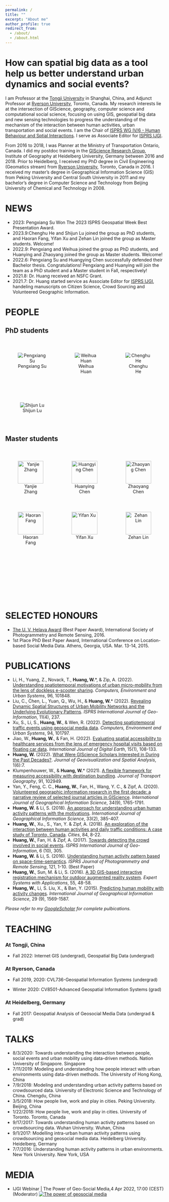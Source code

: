 ```yaml
---
permalink: /
title: ""
excerpt: "About me"
author_profile: true
redirect_from: 
  - /about/
  - /about.html
---
```


How can spatial big data as a tool help us better understand urban dynamics and social events?
=

I am Professor at the [Tongji University](https://celiang.tongji.edu.cn/info/1300/2388.htm) in Shanghai, China, and Adjunct Professor at [Ryerson University](https://www.ryerson.ca/), Toronto, Canada. My research interests lie at the intersection of GIScience, geography, computer science and computational social science, focusing on using GIS, geospatial big data and new sensing technologies to progress the understanding of the mechanism of the interaction between human activities, urban transportation and social events. I am the Chair of [ISPRS WG IV/6 - Human Behaviour and Sptial Interactions](https://www2.isprs.org/commissions/comm4/wg6/). I serve as Associate Editor for [ISPRS IJGI](https://www.mdpi.com/journal/ijgi).

From 2016 to 2018, I was Planner at the Ministry of Transportation Ontario, Canada. I did my postdoc training in the [GIScience Research Group](https://www.geog.uni-heidelberg.de/gis/index_en.html), Institute of Geography at Heidelberg University, Germany between 2016 and 2018. Prior to Heidelberg, I received my PhD degree in Civil Engineering (Geomatics stream) from [Ryerson University](https://www.ryerson.ca/), Toronto, Canada in 2016. I received my master’s degree in Geographical Information Science (GIS) from Peking University and Central South University in 2011 and my bachelor’s degree in Computer Science and Technology from Beijing University of Chemical and Technology in 2008.

NEWS
======
- 2023: Pengxiang Su Won The 2023 ISPRS Geospatial Week Best Presentation Award.
- 2023.9:Chenghu He and Shijun Lu joined the group as PhD students, and Haoran Fang, Yifan Xu and Zehan Lin joined the group as Master students. Welcome!
- 2022.9: Pengxiang and Weihua joined the group as PhD students, and Huanying and Zhaoyang joined the group as Master students. Welcome!
- 2022.6: Pengxiang Su and Huangying Chen successfully defended their Bachelor thesis. Congratulations! Pengxiang and Huanying will join the team as a PhD student and a Master student in Fall, respectively!
- 2021.8: Dr. Huang received an NSFC Grant. 
- 2021.7: Dr. Huang started service as Associate Editor for [ISPRS IJGI](https://www.mdpi.com/journal/ijgi), handeling manuscripts on Citizen Science, Crowd Sourcing and Volunteered Geographic Information.

PEOPLE
======
<h2>PhD students</h2>
<div style="display: grid; gap: 50px; grid-template-columns: auto auto auto; justify-content: start; padding: 20px;">
  <div style="text-align: center; padding: 20px;">
    <img src="images/spx.jpg" alt="Pengxiang Su" style="max-width: 100%; max-height: 150px;"/>
    <figcaption>Pengxiang Su</figcaption>
  </div>
  <div style="text-align: center; padding: 20px;">
    <img src="images/hwh.jpg" alt="Weihua Huan" style="max-width: 100%; max-height: 150px;"/>
    <figcaption>Weihua Huan</figcaption>
  </div>
  <div style="text-align: center; padding: 20px;">
    <img src="images/hch.jpg" alt="Chenghu He" style="max-width: 100%; max-height: 150px;"/>
    <figcaption>Chenghu He</figcaption>
  </div>
  <div style="text-align: center; padding: 20px;">
    <img src="images/lsj.jpg" alt="Shijun Lu" style="max-width: 100%; max-height: 150px;"/>
    <figcaption>Shijun Lu</figcaption>
  </div>
</div>

<h2>Master students</h2>
<div style="display: grid; gap: 50px; grid-template-columns: 1fr 1fr 1fr; grid-template-rows: 1fr 1fr 1fr; justify-content: start; padding:20px">
  <div style="text-align: center; padding: 20px;">
    <img src="images/zyj.jpg" alt="Yanjie Zhang" style="display: block; width: 100%; height: auto;"/>
    <figcaption>Yanjie Zhang</figcaption>
  </div>
  <div style="text-align: center; padding: 20px;">
    <img src="images/chy.jpg" alt="Huangying Chen" style="display: block; width: 100%; height: auto;"/>
    <figcaption>Huanying Chen</figcaption>
  </div>
  <div style="text-align: center; padding: 20px;">
    <img src="images/czy.jpg" alt="Zhaoyang Chen" style="display: block; width: 100%; height: auto;"/>
    <figcaption>Zhaoyang Chen</figcaption>
  </div>
  <div style="text-align: center; padding: 20px;">
    <img src="images/fhr.jpg" alt="Haoran Fang" style="display: block; width: 100%; height: auto;"/>
    <figcaption>Haoran Fang</figcaption>
  </div>
  <div style="text-align: center; padding: 20px;">
    <img src="images/xyf.jpg" alt="Yifan Xu" style="display: block; width: 100%; height: auto;"/>
    <figcaption>Yifan Xu</figcaption>
  </div>
  <div style="text-align: center; padding: 20px;">
    <img src="images/lzh.jpg" alt="Zehan Lin" style="display: block; width: 100%; height: auto;"/>
    <figcaption>Zehan Lin</figcaption>
  </div>
</div>

SELECTED HONOURS
======
- [The U. V. Helava Award](https://www.isprs.org/society/awards/helava/2016.aspx) (Best Paper Award), International Society of Photogrammetry and Remote Sensing, 2016.
- 1st Place PhD Best Paper Award, International Conference on Location-based Social Media Data. Athens, Georgia, USA. Mar. 13-14, 2015.

PUBLICATIONS
======
- Li, H., Yuang, Z., Novack, T., **Huang, W.***, & Zip, A. (2022). [Understanding spatiotemporal motivations of urban micro-mobility from the lens of dockless e-scooter sharing](https://www.sciencedirect.com/science/article/pii/S0198971522000928). _Computers, Environment and Urban Systems_, 96, 101848.
- Liu, C., Chen, L., Yuan, Q., Wu, H., & **Huang, W.*** (2022). [Revealing Dynamic Spatial Structures of Urban Mobility Networks and the Underlying Evolutionary Patterns](https://www.mdpi.com/2220-9964/11/4/237). _ISPRS International Journal of Geo-Information_, 11(4), 237.
- Xu, S., Li, S., **Huang, W.**, & Wen, R. (2022). [Detecting spatiotemporal traffic events using geosocial media data](https://www.sciencedirect.com/science/article/pii/S0198971522000412). _Computers, Environment and Urban Systems_, 94, 101797.
- Jiao, W., **Huang, W.**, & Fan, H. (2022). [Evaluating spatial accessibility to healthcare services from the lens of emergency hospital visits based on floating car data](https://www.tandfonline.com/doi/full/10.1080/17538947.2021.2014578). _International Journal of Digital Earth_, 15(1), 108-133.
- **Huang, W.** (2022). [What Were GIScience Scholars Interested in During the Past Decades?](https://link.springer.com/article/10.1007/s41651-021-00098-3). _Journal of Geovisualization and Spatial Analysis_, 1(6):7.
- Klumpenhouwer, W., & **Huang, W.*** (2021). [A flexible framework for measuring accessibility with destination bundling](https://www.sciencedirect.com/science/article/abs/pii/S0966692321000028). _Journal of Transport Geography_, 91, 102949.
- Yan, Y., Feng, C. C., **Huang, W.**, Fan, H., Wang, Y. C., & Zipf, A. (2020). [Volunteered geographic information research in the first decade: a narrative review of selected journal articles in GIScience](https://www.tandfonline.com/doi/abs/10.1080/13658816.2020.1730848). _International Journal of Geographical Information Science_, 34(9), 1765-1791.
- **Huang, W.** & Li, S. (2018). [An approach for understanding urban human activity patterns with the motivations](https://www.tandfonline.com/doi/abs/10.1080/13658816.2018.1530354). _International Journal of Geographical Information Science_, 33(2), 385-407.
- **Huang, W.**, Xu., S., Yan, Y. & Zipf, A. (2018). [An exploration of the interaction between human activities and daily traffic conditions: A case study of Toronto, Canada](https://www.sciencedirect.com/science/article/abs/pii/S0264275118302786). _Cities_, 84, 8-22.
- **Huang, W.**, Fan, H. & Zipf, A. (2017). [Towards detecting the crowd involved in social events](https://www.mdpi.com/2220-9964/6/10/305). _ISPRS International Journal of Geo-Information_, 6 (10), 305.
- **Huang, W.** & Li, S. (2016). [Understanding human activity pattern based on space-time-semantics](https://www.sciencedirect.com/science/article/abs/pii/S0924271616303203). _ISPRS Journal of Photogrammetry and Remote Sensing_, 121, 1-10. (Best Paper)
- **Huang, W.**, Sun, M. & Li, S. (2016). [A 3D GIS-based interactive registration mechanism for outdoor augmented reality system](https://www.sciencedirect.com/science/article/abs/pii/S0957417416000609). _Expert Systems with Applications_, 55, 48-58.
- **Huang, W.**, Li, S. Liu, X., & Ban, Y. (2015). [Predicting human mobility with activity changes](https://www.tandfonline.com/doi/abs/10.1080/13658816.2015.1033421). _International Journal of Geographical Information Science_, 29 (9), 1569-1587. 

_Please refer to my [GoogleScholar](https://scholar.google.ca/citations?user=_Xdi93IAAAAJ&hl=en) for complete pulbications._

TEACHING
=====
<h3>At Tongji, China</h3>
<ul>
  <li>Fall 2022: Internet GIS (undergrad), Geospatial Big Data (undergrad)</li>
</ul>
<h3>At Ryerson, Canada</h3>
<ul>
  <li>Fall 2019, 2020: CVL736-Geospatial Information Systems (undergrad)</li>
</ul>
<ul>
  <li>Winter 2020: CV8501-Advanced Geospatial Information Systems (grad)</li>
</ul>
<h3>At Heidelberg, Germany</h3>
<ul>
  <li>Fall 2017: Geospatial Analysis of Geosocial Media Data (undergrad & grad)</li>
</ul>

TALKS
======
- 8/3/2020: Towards understanding the interaction between people, social events and urban mobility using data-driven methods. Nation University of Singapore. Singapore
- 7/11/2019: Modeling and understanding how people interact with urban environments using data-driven methods. The University of Hong Kong, China
- 7/9/2018: Modeling and understanding urban activity patterns based on crowdsourced data. University of Electronic Science and Technology of China. Chengdu, China
- 3/5/2018: How people live, work and play in cities. Peking University. Beijing, China 
- 1/22/2018: How people live, work and play in cities. University of Toronto. Toronto, Canada
- 9/17/2017: Towards understanding human activity patterns based on crowdsourcing data. Wuhan University. Wuhan, China
- 9/1/2017: Modelling intra-urban human activity patterns using crowdsourcing and geosocial media data. Heidelberg University. Heidelberg, Germany
- 7/7/2016: Understanding human activity patterns in urban environments. New York University. New York, USA

MEDIA
======
- IJGI Webinar | The Power of Geo-Social Media,4 Apr 2022, 17:00 (CEST) (Moderator)
[![The power of geosocial media](https://res.cloudinary.com/marcomontalbano/image/upload/v1650261951/video_to_markdown/images/youtube--qAKGnJkRYXU-c05b58ac6eb4c4700831b2b3070cd403.jpg)](https://youtu.be/qAKGnJkRYXU "The power of geosocial media")

